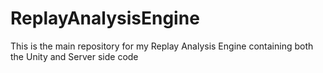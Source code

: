 # ReplayAnalysisEngine
This is the main repository for my Replay Analysis Engine containing both the Unity and Server side code
